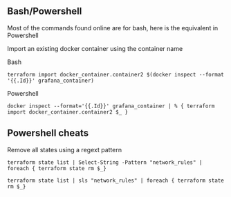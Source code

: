 ## Bash/Powershell

Most of the commands found online are for bash, here is the equivalent in Powershell

Import an existing docker container using the container name

Bash
```
terraform import docker_container.container2 $(docker inspect --format '{{.Id}}' grafana_container)
```

Powershell
```
docker inspect --format='{{.Id}}' grafana_container | % { terraform import docker_container.container2 $_ }
```

## Powershell cheats

Remove all states using a regext pattern

```
terraform state list | Select-String -Pattern "network_rules" | foreach { terraform state rm $_}

terraform state list | sls "network_rules" | foreach { terraform state rm $_}
```